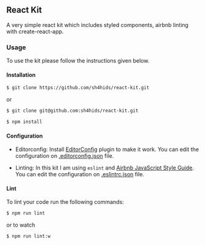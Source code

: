 ## React Kit
A very simple react kit which includes styled components, airbnb linting with create-react-app.

### Usage
To use the kit please follow the instructions given below.

#### Installation
```bash
$ git clone https://github.com/sh4hids/react-kit.git
```
or
```bash
$ git clone git@github.com:sh4hids/react-kit.git
```

```bash
$ npm install
```

#### Configuration
- Editorconfig: Install [EditorConfig](http://editorconfig.org/#download) plugin to make it work. You can edit the configuration on [.editorconfig.json](https://github.com/sh4hids/react-kit/blob/master/.editorconfig) file.

- Linting: In this kit I am using `eslint` and [Airbnb JavaScript Style Guide](https://github.com/airbnb/javascript). You can edit the configuration on [.eslintrc.json](https://github.com/sh4hids/react-kit/blob/master/.eslintrc.json) file.

#### Lint
To lint your code run the following commands:

```bash
$ npm run lint
```
or to watch

```bash
$ npm run lint:w
```
